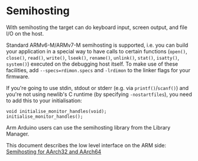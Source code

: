 # Semihosting

With semihosting the target can do keyboard input, screen output, and file I/O on the host.

Standard ARMv6-M/ARMv7-M semihosting is supported, i.e. you can build your application in a special way to have calls to certain functions (`open()`, `close()`, `read()`, `write()`, `lseek()`, `rename()`, `unlink()`,
`stat()`, `isatty()`, `system()`) executed on the debugging host itself. To make use of these facilities, add `--specs=rdimon.specs` and `-lrdimon` to the linker flags for your firmware.

If you're going to use stdin, stdout or stderr (e.g. via `printf()`/`scanf()`) and you're not using newlib's C runtime (by specifying `-nostartfiles`), you need to add this to your initialisation:
```
void initialise_monitor_handles(void);
initialise_monitor_handles();
```

Arm Arduino users can use the semihosting library from the Library Manager.

This document describes the low level interface on the ARM side:
[Semihosting for AArch32 and AArch64](https://static.docs.arm.com/100863/0300/semihosting.pdf)